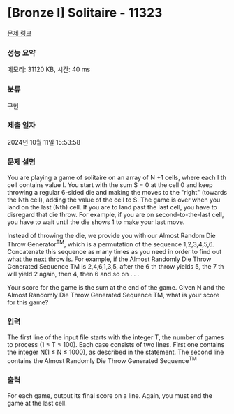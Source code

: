 # [Bronze I] Solitaire - 11323 

[문제 링크](https://www.acmicpc.net/problem/11323) 

### 성능 요약

메모리: 31120 KB, 시간: 40 ms

### 분류

구현

### 제출 일자

2024년 10월 11일 15:53:58

### 문제 설명

<p>You are playing a game of solitaire on an array of N +1 cells, where each I th cell contains value I. You start with the sum S = 0 at the cell 0 and keep throwing a regular 6-sided die and making the moves to the "right" (towards the Nth cell), adding the value of the cell to S. The game is over when you land on the last (Nth) cell. If you are to land past the last cell, you have to disregard that die throw. For example, if you are on second-to-the-last cell, you have to wait until the die shows 1 to make your last move.</p>

<p>Instead of throwing the die, we provide you with our Almost Random Die Throw Generator<sup>TM</sup>, which is a permutation of the sequence 1,2,3,4,5,6. Concatenate this sequence as many times as you need in order to find out what the next throw is. For example, if the Almost Randomly Die Throw Generated Sequence TM is 2,4,6,1,3,5, after the 6 th throw yields 5, the 7 th will yield 2 again, then 4, then 6 and so on . . .</p>

<p>Your score for the game is the sum at the end of the game. Given N and the Almost Randomly Die Throw Generated Sequence TM, what is your score for this game?</p>

### 입력 

 <p>The first line of the input file starts with the integer T, the number of games to process (1 ≤ T ≤ 100). Each case consists of two lines. First one contains the integer N(1 ≤ N ≤ 1000), as described in the statement. The second line contains the Almost Randomly Die Throw Generated Sequence<sup>TM</sup></p>

### 출력 

 <p>For each game, output its final score on a line. Again, you must end the game at the last cell.</p>

